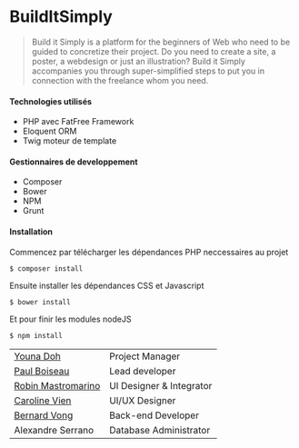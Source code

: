 # BuildItSimply

> Build it Simply is a platform for the beginners of Web who need to be guided to concretize their project. Do you need to create a site, a poster, a webdesign or just an illustration? Build it Simply accompanies you through super-simplified steps to put you in connection with the freelance whom you need.

<h4>Technologies utilisés</h4>
<ul>
  <li>PHP avec FatFree Framework</li>
  <li>Eloquent ORM</li>
  <li>Twig moteur de template</li>
</ul>

<h4>Gestionnaires de developpement</h4>
<ul>
  <li>Composer</li>
  <li>Bower</li>
  <li>NPM</li>
  <li>Grunt</li>
</ul>

<h4>Installation</h4>
<p>Commencez par télécharger les dépendances PHP neccessaires au projet</p>
<code>$ composer install</code>

<p>Ensuite installer les dépendances CSS et Javascript</p>
<code>$ bower install</code>

<p>Et pour finir les modules nodeJS</p>
<code>$ npm install</code>

<table>
  <tr>
    <td><a href="https://www.linkedin.com/profile/view?id=314884402" target="_blank">Youna Doh</a></td>
    <td>Project Manager</td>
  </tr>
  <tr>
    <td><a href="https://www.linkedin.com/profile/view?id=264442596" target="_blank">Paul Boiseau</a></td>
    <td>Lead developer</td>
  </tr> 
  <tr>
    <td><a href="https://www.linkedin.com/profile/view?id=248513272" target="_blank">Robin Mastromarino</a></td>
    <td>UI Designer & Integrator</td>
  </tr> 
  <tr>
    <td><a href="https://www.linkedin.com/profile/view?id=386364950" target="_blank">Caroline Vien</a></td>
    <td>UI/UX Designer</td>
  </tr> 
  <tr>
    <td><a href="https://www.linkedin.com/profile/view?id=327161241" target="_blank">Bernard Vong</a></td>
    <td>Back-end Developer</td>
  </tr> 
  <tr>
    <td>Alexandre Serrano</td>
    <td>Database Administrator</td>
  </tr> 

</table>
